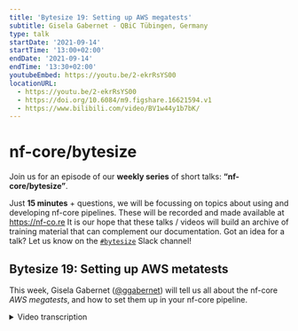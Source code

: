 ```yaml
---
title: 'Bytesize 19: Setting up AWS megatests'
subtitle: Gisela Gabernet - QBiC Tübingen, Germany
type: talk
startDate: '2021-09-14'
startTime: '13:00+02:00'
endDate: '2021-09-14'
endTime: '13:30+02:00'
youtubeEmbed: https://youtu.be/2-ekrRsYS00
locationURL:
  - https://youtu.be/2-ekrRsYS00
  - https://doi.org/10.6084/m9.figshare.16621594.v1
  - https://www.bilibili.com/video/BV1w44y1b7bK/
---
```


# nf-core/bytesize

Join us for an episode of our **weekly series** of short talks: **“nf-core/bytesize”**.

Just **15 minutes** + questions, we will be focussing on topics about using and developing nf-core pipelines.
These will be recorded and made available at <https://nf-co.re>
It is our hope that these talks / videos will build an archive of training material that can complement our documentation. Got an idea for a talk? Let us know on the [`#bytesize`](https://nfcore.slack.com/channels/bytesize) Slack channel!

## Bytesize 19: Setting up AWS metatests

This week, Gisela Gabernet ([@ggabernet](http://github.com/ggabernet/)) will tell us all about the nf-core _AWS megatests_‚ and how to set them up in your nf-core pipeline.

<details markdown="1"><summary>Video transcription</summary>
:::note
The content has been edited to make it reader-friendly
:::

[1:27](https://youtu.be/2-ekrRsYS00?list=PL3xpfTVZLcNiSvvPWORbO32S1WDJqKp1e&t=87) I’ll be presenting how to set up AWS metatests during this session. These are real-size automated nf-core pipeline tests.

[1:39](https://youtu.be/2-ekrRsYS00?list=PL3xpfTVZLcNiSvvPWORbO32S1WDJqKp1e&t=99) Let’s start by recapitulating how continuous integration of the nf-core pipelines work. For continuous integration, we use GitHub actions, which is a service that is provided by GitHub. This consists of a series of worker instances in which one can run continuous integration tasks. For nf-core pipelines, we have several GitHub actions workflows that define which tasks should be run for continuous integration, and these are listed on the slide.

[2:22](https://youtu.be/2-ekrRsYS00?list=PL3xpfTVZLcNiSvvPWORbO32S1WDJqKp1e&t=142) Just to mention them briefly; one of them is `branch.yml` that takes care of protecting the master branch in the nf-core pipeline repository. It ensures that pull requests coming from external repositories are made to the dev branch and not to the master branch. We also have a GitHub actions workflow that runs pipeline tests, it makes sure that the different test profiles that are added as part of the pipeline run through before integration of the pull request. We also have a couple of linting workflows, some that do code linting and others that lint for trailing white spaces etc. But today, I’m going to focus on two special Github action workflows: The `awsfulltest.yml` and `awstest.yml`, which run the full-size test on AWS batch and the small test data on AWS respectively.

[4:12](https://youtu.be/2-ekrRsYS00?list=PL3xpfTVZLcNiSvvPWORbO32S1WDJqKp1e&t=252) So why did we add those AWS batch tests to the nf-core pipelines? A primary reason was to test that the nf-core pipelines could actually be ported to AWS to be run there without encountering any issues. But we also wanted to test all the nf-core pipelines with full-size data. So the Github action runners that I mentioned before, are limited in their cpu memory and time in the free version of AWS. This wouldn’t allow one to run pipelines with full-size data. So to run pipelines with full-size data, one needs to use something like AWS batch that would allow running those tests. Some additional advantages of having the AWS batch test set up is that we can display results of running full-size data for each of the pipelines on the nf-core website. We can also compare and check that the results remain stable across different releases.

[5:34](https://youtu.be/2-ekrRsYS00?list=PL3xpfTVZLcNiSvvPWORbO32S1WDJqKp1e&t=334) So how do the AWS batch tests actually run? We originally set up the AWS infrastructure that is required to run those tests using [CloudFormation templates](https://docs.opendata.aws/genomics-workflows/orchestration/nextflow/nextflow-overview.html). We needed to adapt them a little, and those were then used to create the AWS infrastructure required for running the batch queues, compute environments etc.

[6:28](https://youtu.be/2-ekrRsYS00?list=PL3xpfTVZLcNiSvvPWORbO32S1WDJqKp1e&t=389) However, recently Seqera has launched Tower Forge, which automatically sets up all of the infrastructure that is needed to run Nextflow pipelines on AWS batch. So we have now migrated and are using Tower Forge to set up all the infrastructure needed to run the pipeline tests. So what does the workflow look like at the moment? We have a Github actions trigger that runs the Github actions workflow that I will show you later. The workflow submits the pipeline job using Tower launch to AWS Batch. The pipeline runs on AWS Batch, pulls the necessary data from the S3 bucket and also publishes the results from the S3 bucket that we have set up. While this is running, we can monitor the progress of the runs via Nextflow Tower. At the end when the pipeline run is finished, we retrieve the results from the S3 bucket and display them on the nf-core website.

[7:53](https://youtu.be/2-ekrRsYS00?list=PL3xpfTVZLcNiSvvPWORbO32S1WDJqKp1e&t=473) So how is this defined in the Github actions workflow? Here is an example of the nf-core AWS full-size test GitHub actions workflow for the nf-core/viralrecon pipeline.

[8:08](https://youtu.be/2-ekrRsYS00?list=PL3xpfTVZLcNiSvvPWORbO32S1WDJqKp1e&t=488) You can see here that it says that the workflow should be triggered on release. But it is also possible to trigger it via a workflow_dispatch button, which I will show you later. What this whole thing does is that it submits the pipeline run using the Tower API. Originally, we were calling the Tower API here, but that was cumbersome, so Phil wrote `tower_action` that allows us to call Tower API via a Tower action and provide the input parameters here in a `.yml` format. This action can also be used outside nf-core pipelines, so feel free to try it out.

[9:24](https://youtu.be/2-ekrRsYS00?list=PL3xpfTVZLcNiSvvPWORbO32S1WDJqKp1e&t=564) So here you can also see all the parameters that are needed to run the jobs and we have most of them stored at secrets as a part of GitHub. We have the pipeline parameters themselves as well as the profiles that are used to run the pipeline. So you don’t really need to modify any of this Github action workflow. This is already set up for you when you use the nf-core template.

[10:01](https://youtu.be/2-ekrRsYS00?list=PL3xpfTVZLcNiSvvPWORbO32S1WDJqKp1e&t=601) The only thing you need to adapt is the test full profile. This is the profile that will be run on AWS when specifying the full test profiles, and it needs to be adapted with all the parameters - including the input sample sheet - to run the full-size test data. For the input sample sheet, this can be set as a part of the pipeline repository. It can also be directly staged on our nf-core AWS megatest S3 bucket and the path provided here.

[10:39](https://youtu.be/2-ekrRsYS00?list=PL3xpfTVZLcNiSvvPWORbO32S1WDJqKp1e&t=639) So let’s summarise what you need to do to set up AWS full-size stats for your pipeline. First, you need to find the full-size data that is suitable for your pipeline. If you don’t have any yet, you can visit the SRA in our repositories and search for some there. Phil has written a tool called [SRA-explorer](https://sra-explorer.info) that allows you to search for data using keywords that might be useful in finding this data. Second, you need to get the data. Check out the [nf-core/fetchngs](https://nf-co.re/fetchngs) pipeline that allows you to download data from SRA or ENA by providing the identifiers. You can also ask a core team member to stage your data on our AWS bucket. Feel free to contact me on Slack if you have any questions. Third, you can add the paths to the data to the sample sheet. Fourth, that’s it! AWS tests will be automatically triggered on release.

[12:56](https://youtu.be/2-ekrRsYS00?list=PL3xpfTVZLcNiSvvPWORbO32S1WDJqKp1e&t=780) Now for a short demo on how that would work. I’ll do my demo on the nf-core/viralrecon pipeline. As I mentioned before, AWS tests are automatically triggered, but in case you'd like to test it prior to release, click on the Actions tab within the pipeline repository and have a look at the actions workflows on the left-hand side of your screen. Running pipelines on AWS is still a bit expensive, so I’m just going to try out a small test for now. So [here](https://youtu.be/2-ekrRsYS00?list=PL3xpfTVZLcNiSvvPWORbO32S1WDJqKp1e&t=829) you see a run workflow button because this workflow has a `workflow_dispatch` event trigger. This can be triggered on any of the branches that are in the repository. So let us select the `dev` branch here and start running the workflow. Now this takes a few seconds to start. But what it does is that it triggers this `github actions` workflow that submits the job to tower. This takes some time.

[14:43](https://youtu.be/2-ekrRsYS00?list=PL3xpfTVZLcNiSvvPWORbO32S1WDJqKp1e&t=883) But I just ran one yesterday, so I can show you how that’s running. So here’s where we monitor the run. We go to Nextflow tower to the AWS megatests workspace within our nf-core organisation. In case you’re a pipeline developer and want to follow your pipeline runs, please contact a member of the core team and we will add you to this workspace.

[15:19](https://youtu.be/2-ekrRsYS00?list=PL3xpfTVZLcNiSvvPWORbO32S1WDJqKp1e&t=917) So let’s have a look and see what it would look like when it’s finished. There are these criteria that highlight the status of the running jobs etc.

[15:36](https://youtu.be/2-ekrRsYS00?list=PL3xpfTVZLcNiSvvPWORbO32S1WDJqKp1e&t=936) If we have a look at the run that I triggered yesterday, it appears that everything ran as it should, and we can also take a look at the allocation of resources for each component of the pipeline.

[15:49](https://youtu.be/2-ekrRsYS00?list=PL3xpfTVZLcNiSvvPWORbO32S1WDJqKp1e&t=949) So once the automated runs are completed, we also display them on the nf-core website. Each pipeline website has a Results tab that holds all the pipeline results; you can take a look at the MultiQC reports for instance.

[16:16](https://youtu.be/2-ekrRsYS00?list=PL3xpfTVZLcNiSvvPWORbO32S1WDJqKp1e&t=976) We request the community to bear in mind that one should work with a reasonable number of samples here because running things on AWS costs us a fair amount of money. We currently have a grant from AWS that covers a limited amount of the costs. You can get an approximate idea of how much the costs were in 2020.

[17:04](https://youtu.be/2-ekrRsYS00?list=PL3xpfTVZLcNiSvvPWORbO32S1WDJqKp1e&t=1024) So that’s it. Please get in touch if you have any questions.

</details>
